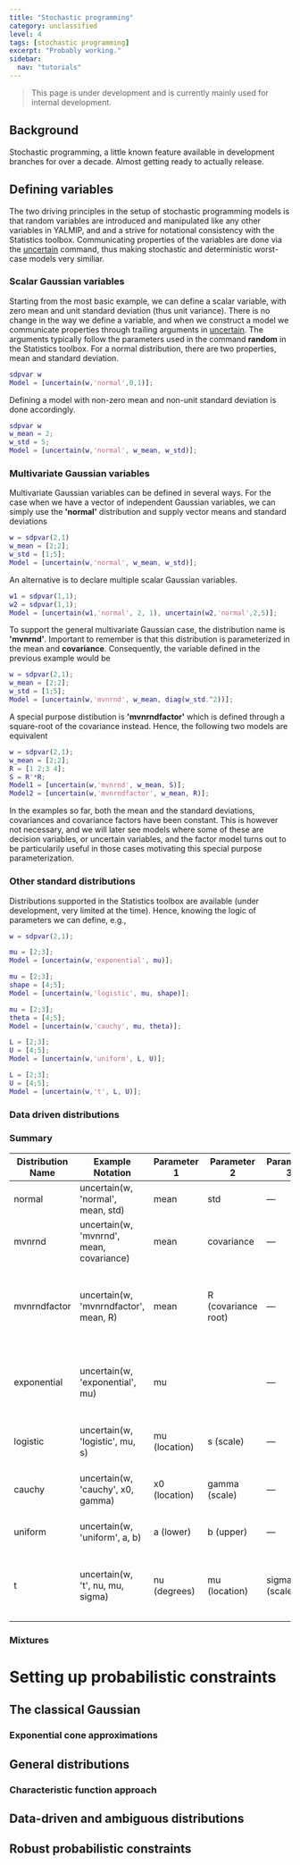 ```yaml
---
title: "Stochastic programming"
category: unclassified
level: 4
tags: [stochastic programming]
excerpt: "Probably working."
sidebar:
  nav: "tutorials"
---
```


> This page is under development and is currently mainly used for internal development. 

## Background

Stochastic programming, a little known feature available in development branches for over a decade. Almost getting ready to actually release.

## Defining variables

The two driving principles in the setup of stochastic programming models is that random variables are introduced and manipulated like any other variables in YALMIP, and and a strive for notational consistency with the Statistics toolbox. Communicating properties of the variables are done via the [uncertain](/command/uncertain) command, thus making stochastic and deterministic worst-case models very similiar.

### Scalar Gaussian variables

Starting from the most basic example, we can define a scalar variable, with zero mean and unit standard deviation (thus unit variance). There is no change in the way we define a variable, and when we construct a model we communicate properties through trailing arguments in [uncertain](/command/uncertain). The arguments typically follow the parameters used in the command **random** in the Statistics toolbox. For a normal distribution, there are two properties, mean and standard deviation.

````matlab
sdpvar w
Model = [uncertain(w,'normal',0,1)];
````

Defining a model with non-zero mean and non-unit standard deviation is done accordingly.

````matlab
sdpvar w
w_mean = 2;
w_std = 5;
Model = [uncertain(w,'normal', w_mean, w_std)];
````

### Multivariate Gaussian variables

Multivariate Gaussian variables can be defined in several ways. For the case when we have a vector of independent Gaussian variables, we can simply use the **'normal'** distribution and supply vector means and standard deviations

````matlab
w = sdpvar(2,1)
w_mean = [2;2];
w_std = [1;5];
Model = [uncertain(w,'normal', w_mean, w_std)];
````

An alternative is to declare multiple scalar Gaussian variables.

````matlab
w1 = sdpvar(1,1);
w2 = sdpvar(1,1);
Model = [uncertain(w1,'normal', 2, 1), uncertain(w2,'normal',2,5)];
````

To support the general multivariate Gaussian case, the distribution name is **'mvnrnd'**. Important to remember is that this distribution is parameterized in the mean and **covariance**. Consequently, the variable defined in the previous example would be

````matlab
w = sdpvar(2,1);
w_mean = [2;2];
w_std = [1;5];
Model = [uncertain(w,'mvnrnd', w_mean, diag(w_std.^2))];
````

A special purpose distibution is **'mvnrndfactor'** which is defined through a square-root of the covariance instead. Hence, the following two models are equivalent

````matlab
w = sdpvar(2,1);
w_mean = [2;2];
R = [1 2;3 4];
S = R'*R;
Model1 = [uncertain(w,'mvnrnd', w_mean, S)];
Model2 = [uncertain(w,'mvnrndfactor', w_mean, R)];
````

In the examples so far, both the mean and the standard deviations, covariances and covariance factors have been constant. This is however not necessary, and we will later see models where some of these are decision variables, or uncertain variables, and the factor model turns out to be particularily useful in those cases motivating this special purpose parameterization. 

### Other standard distributions

Distributions supported in the Statistics toolbox are available (under development, very limited at the time). Hence, knowing the logic of parameters we can define, e.g., 

````matlab
w = sdpvar(2,1);

mu = [2;3];
Model = [uncertain(w,'exponential', mu)];

mu = [2;3];
shape = [4;5];
Model = [uncertain(w,'logistic', mu, shape)];

mu = [2;3];
theta = [4;5];
Model = [uncertain(w,'cauchy', mu, theta)];

L = [2;3];
U = [4;5];
Model = [uncertain(w,'uniform', L, U)];

L = [2;3];
U = [4;5];
Model = [uncertain(w,'t', L, U)];
````

### Data driven distributions

### Summary

| Distribution Name | Example Notation                                   | Parameter 1        | Parameter 2        | Parameter 3        | Description / Notes                                                         |
|-------------------|----------------------------------------------------|--------------------|--------------------|--------------------|-----------------------------------------------------------------------------|
| normal            | uncertain(w, 'normal', mean, std)                  | mean               | std                | —                  | Scalar or vector Gaussian                                                   |
| mvnrnd            | uncertain(w, 'mvnrnd', mean, covariance)           | mean               | covariance         | —                  | Multivariate Gaussian. Covariance is a matrix.                              |
| mvnrndfactor      | uncertain(w, 'mvnrndfactor', mean, R)              | mean               | R (covariance root)| —                  | Multivariate Gaussian via covariance root (R so that covariance = R'*R).    |
| exponential       | uncertain(w, 'exponential', mu)                    | mu                 |                    | —                  | Exponential distribution. Parameters follow MATLAB conventions.             |
| logistic          | uncertain(w, 'logistic', mu, s)                    | mu (location)      | s (scale)          | —                  | Logistic distribution. Location and scale.                                  |
| cauchy            | uncertain(w, 'cauchy', x0, gamma)                  | x0 (location)      | gamma (scale)      | —                  | Cauchy distribution. Location and scale.                                    |
| uniform           | uncertain(w, 'uniform', a, b)                      | a (lower)          | b (upper)          | —                  | Uniform distribution on [a, b].                                             |
| t                 | uncertain(w, 't', nu, mu, sigma)                   | nu (degrees)       | mu (location)      | sigma (scale)      | Student's t-distribution. Degrees of freedom, location, scale.              |

### Mixtures

# Setting up probabilistic constraints

## The classical Gaussian

### Exponential cone approximations

## General distributions

### Characteristic function approach

## Data-driven and ambiguous distributions

## Robust probabilistic constraints

